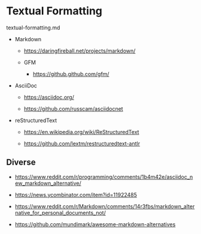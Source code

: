 # Textual Formatting

textual-formatting.md



*   Markdown

    *   https://daringfireball.net/projects/markdown/

    *   GFM

        *   https://github.github.com/gfm/

*   AsciiDoc

    *   https://asciidoc.org/

    *   https://github.com/russcam/asciidocnet

*   reStructuredText

    *   https://en.wikipedia.org/wiki/ReStructuredText

    *   https://github.com/lextm/restructuredtext-antlr


## Diverse

*   https://www.reddit.com/r/programming/comments/1b4m42e/asciidoc_new_markdown_alternative/

*   https://news.ycombinator.com/item?id=11922485

*   https://www.reddit.com/r/Markdown/comments/14r3fbs/markdown_alternative_for_personal_documents_not/

*   https://github.com/mundimark/awesome-markdown-alternatives

